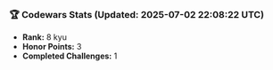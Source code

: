 ### 🏆 Codewars Stats (Updated: 2025-07-02 22:08:22 UTC)

- **Rank:** 8 kyu
- **Honor Points:** 3
- **Completed Challenges:** 1
